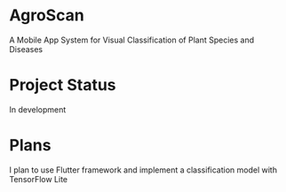 # AgroScan
A Mobile App System for Visual Classification of Plant Species and Diseases

# Project Status
In development

# Plans
I plan to use Flutter framework and implement a classification model with TensorFlow Lite
